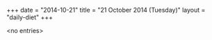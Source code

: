 +++
date = "2014-10-21"
title = "21 October 2014 (Tuesday)"
layout = "daily-diet"
+++

<p>&lt;no entries&gt;</p>